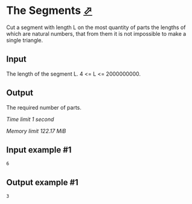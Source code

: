 # The Segments [⬀](https://www.e-olymp.com/en/contests/8947/problems/77332)

Cut a segment with length L on the most quantity of parts the lengths of which are natural numbers, that from them it is not impossible to make a single triangle.

## Input 

The length of the segment L. 4 <= L <= 2000000000.

## Output

The required number of parts.

_Time limit 1 second_

_Memory limit 122.17 MiB_

## Input example #1
```
6
```

## Output example #1
```
3
```
